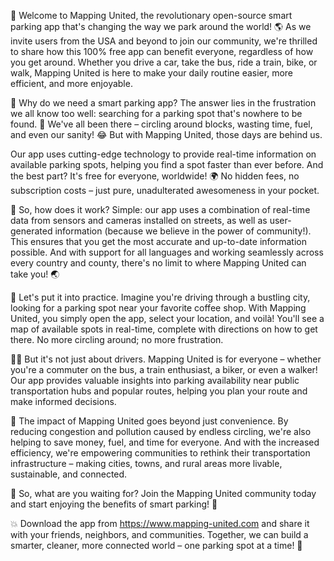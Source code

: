 🎉 Welcome to Mapping United, the revolutionary open-source smart parking app that's changing the way we park around the world! 🌎 As we invite users from the USA and beyond to join our community, we're thrilled to share how this 100% free app can benefit everyone, regardless of how you get around. Whether you drive a car, take the bus, ride a train, bike, or walk, Mapping United is here to make your daily routine easier, more efficient, and more enjoyable.

📍 Why do we need a smart parking app? The answer lies in the frustration we all know too well: searching for a parking spot that's nowhere to be found. 🚗 We've all been there – circling around blocks, wasting time, fuel, and even our sanity! 😂 But with Mapping United, those days are behind us.

Our app uses cutting-edge technology to provide real-time information on available parking spots, helping you find a spot faster than ever before. And the best part? It's free for everyone, worldwide! 🌍 No hidden fees, no subscription costs – just pure, unadulterated awesomeness in your pocket.

📱 So, how does it work? Simple: our app uses a combination of real-time data from sensors and cameras installed on streets, as well as user-generated information (because we believe in the power of community!). This ensures that you get the most accurate and up-to-date information possible. And with support for all languages and working seamlessly across every country and county, there's no limit to where Mapping United can take you! 🌏

🚗 Let's put it into practice. Imagine you're driving through a bustling city, looking for a parking spot near your favorite coffee shop. With Mapping United, you simply open the app, select your location, and voilà! You'll see a map of available spots in real-time, complete with directions on how to get there. No more circling around; no more frustration.

🏃‍♀️ But it's not just about drivers. Mapping United is for everyone – whether you're a commuter on the bus, a train enthusiast, a biker, or even a walker! Our app provides valuable insights into parking availability near public transportation hubs and popular routes, helping you plan your route and make informed decisions.

🌟 The impact of Mapping United goes beyond just convenience. By reducing congestion and pollution caused by endless circling, we're also helping to save money, fuel, and time for everyone. And with the increased efficiency, we're empowering communities to rethink their transportation infrastructure – making cities, towns, and rural areas more livable, sustainable, and connected.

🌈 So, what are you waiting for? Join the Mapping United community today and start enjoying the benefits of smart parking! 🎉

💥 Download the app from https://www.mapping-united.com and share it with your friends, neighbors, and communities. Together, we can build a smarter, cleaner, more connected world – one parking spot at a time! 🌟